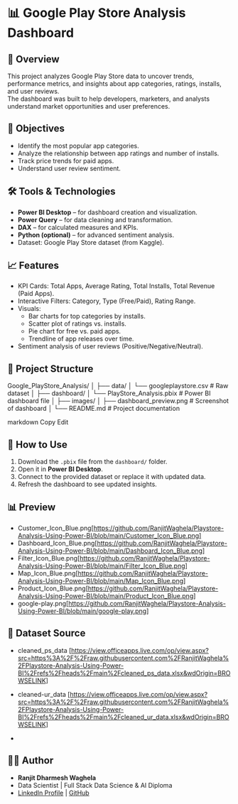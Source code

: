 # 📊 Google Play Store Analysis Dashboard

## 📌 Overview
This project analyzes Google Play Store data to uncover trends, performance metrics, and insights about app categories, ratings, installs, and user reviews.  
The dashboard was built to help developers, marketers, and analysts understand market opportunities and user preferences.

## 🎯 Objectives
- Identify the most popular app categories.
- Analyze the relationship between app ratings and number of installs.
- Track price trends for paid apps.
- Understand user review sentiment.

## 🛠 Tools & Technologies
- **Power BI Desktop** – for dashboard creation and visualization.
- **Power Query** – for data cleaning and transformation.
- **DAX** – for calculated measures and KPIs.
- **Python (optional)** – for advanced sentiment analysis.
- Dataset: Google Play Store dataset (from Kaggle).

## 📈 Features
- KPI Cards: Total Apps, Average Rating, Total Installs, Total Revenue (Paid Apps).
- Interactive Filters: Category, Type (Free/Paid), Rating Range.
- Visuals:
  - Bar charts for top categories by installs.
  - Scatter plot of ratings vs. installs.
  - Pie chart for free vs. paid apps.
  - Trendline of app releases over time.
- Sentiment analysis of user reviews (Positive/Negative/Neutral).

## 📂 Project Structure
Google_PlayStore_Analysis/
│
├── data/
│ └── googleplaystore.csv # Raw dataset
│
├── dashboard/
│ └── PlayStore_Analysis.pbix # Power BI dashboard file
│
├── images/
│ ├── dashboard_preview.png # Screenshot of dashboard
│
└── README.md # Project documentation

markdown
Copy
Edit

## 🚀 How to Use
1. Download the `.pbix` file from the `dashboard/` folder.
2. Open it in **Power BI Desktop**.
3. Connect to the provided dataset or replace it with updated data.
4. Refresh the dashboard to see updated insights.

## 📊 Preview
- Customer_Icon_Blue.png[https://github.com/RanjitWaghela/Playstore-Analysis-Using-Power-BI/blob/main/Customer_Icon_Blue.png]
- Dashboard_Icon_Blue.png[https://github.com/RanjitWaghela/Playstore-Analysis-Using-Power-BI/blob/main/Dashboard_Icon_Blue.png]
- Filter_Icon_Blue.png[https://github.com/RanjitWaghela/Playstore-Analysis-Using-Power-BI/blob/main/Filter_Icon_Blue.png]
- Map_Icon_Blue.png[https://github.com/RanjitWaghela/Playstore-Analysis-Using-Power-BI/blob/main/Map_Icon_Blue.png]
- Product_Icon_Blue.png[https://github.com/RanjitWaghela/Playstore-Analysis-Using-Power-BI/blob/main/Product_Icon_Blue.png]
- google-play.png[https://github.com/RanjitWaghela/Playstore-Analysis-Using-Power-BI/blob/main/google-play.png]

  
## 📌 Dataset Source
- cleaned_ps_data [https://view.officeapps.live.com/op/view.aspx?src=https%3A%2F%2Fraw.githubusercontent.com%2FRanjitWaghela%2FPlaystore-Analysis-Using-Power-BI%2Frefs%2Fheads%2Fmain%2Fcleaned_ps_data.xlsx&wdOrigin=BROWSELINK]

- cleaned-ur_data [https://view.officeapps.live.com/op/view.aspx?src=https%3A%2F%2Fraw.githubusercontent.com%2FRanjitWaghela%2FPlaystore-Analysis-Using-Power-BI%2Frefs%2Fheads%2Fmain%2Fcleaned_ur_data.xlsx&wdOrigin=BROWSELINK]

- 

## 🧑‍💻 Author
- **Ranjit Dharmesh Waghela**  
- Data Scientist | Full Stack Data Science & AI Diploma  
- [LinkedIn Profile](www.linkedin.com/in/ranjit-waghela) | [GitHub](https://github.com/RanjitWaghela)
